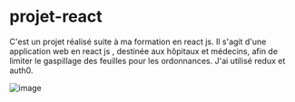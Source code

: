 # projet-react
C'est un projet réalisé suite à ma formation en react js.
Il s'agit d'une application web en react js , destinée aux hôpitaux et médecins, afin de limiter le gaspillage des feuilles pour les ordonnances.
J'ai utilisé redux et auth0.

![image](https://user-images.githubusercontent.com/73532355/155027737-4ebba024-63a3-4fab-a386-71c774c1eb30.png)

